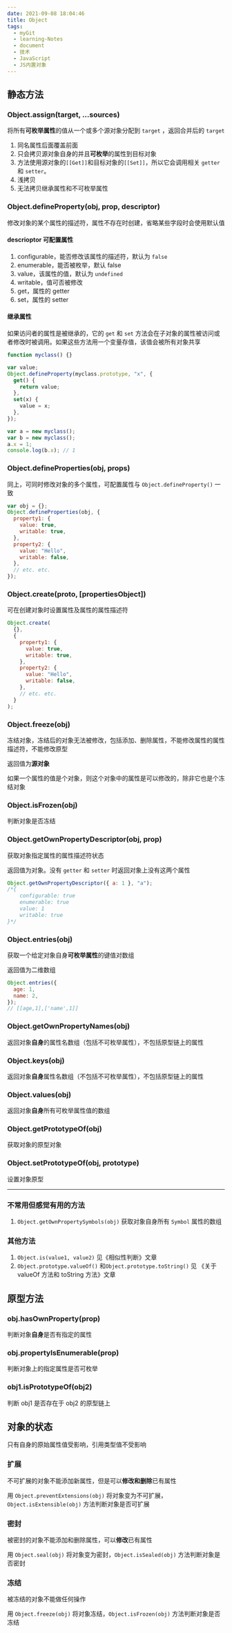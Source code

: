 ```yaml
---
date: 2021-09-08 18:04:46
title: Object
tags:
  - myGit
  - learning-Notes
  - document
  - 技术
  - JavaScript
  - JS内置对象
---
```


## 静态方法

### Object.assign(target, ...sources)

将所有**可枚举属性**的值从一个或多个源对象分配到 `target` ，返回合并后的 `target`

1. 同名属性后面覆盖前面
2. 只会拷贝源对象自身的并且**可枚举**的属性到目标对象
3. 方法使用源对象的`[[Get]]`和目标对象的`[[Set]]`，所以它会调用相关 `getter` 和 `setter`。
4. 浅拷贝
5. 无法拷贝继承属性和不可枚举属性

### Object.defineProperty(obj, prop, descriptor)

修改对象的某个属性的描述符，属性不存在时创建，省略某些字段时会使用默认值

#### descrioptor 可配置属性

1. configurable，能否修改该属性的描述符，默认为 `false`
2. enumerable，能否被枚举，默认 false
3. value，该属性的值，默认为 `undefined`
4. writable，值可否被修改
5. get，属性的 getter
6. set，属性的 setter

#### 继承属性

如果访问者的属性是被继承的，它的 `get` 和 `set` 方法会在子对象的属性被访问或者修改时被调用。如果这些方法用一个变量存值，该值会被所有对象共享

```js
function myclass() {}

var value;
Object.defineProperty(myclass.prototype, "x", {
  get() {
    return value;
  },
  set(x) {
    value = x;
  },
});

var a = new myclass();
var b = new myclass();
a.x = 1;
console.log(b.x); // 1
```

### Object.defineProperties(obj, props)

同上，可同时修改对象的多个属性，可配置属性与 `Object.defineProperty()` 一致

```js
var obj = {};
Object.defineProperties(obj, {
  property1: {
    value: true,
    writable: true,
  },
  property2: {
    value: "Hello",
    writable: false,
  },
  // etc. etc.
});
```

### Object.create(proto, [propertiesObject])

可在创建对象时设置属性及属性的属性描述符

```js
Object.create(
  {},
  {
    property1: {
      value: true,
      writable: true,
    },
    property2: {
      value: "Hello",
      writable: false,
    },
    // etc. etc.
  }
);
```

### Object.freeze(obj)

冻结对象，冻结后的对象无法被修改，包括添加、删除属性，不能修改属性的属性描述符，不能修改原型

返回值为**源对象**

如果一个属性的值是个对象，则这个对象中的属性是可以修改的，除非它也是个冻结对象

### Object.isFrozen(obj)

判断对象是否冻结

### Object.getOwnPropertyDescriptor(obj, prop)

获取对象指定属性的属性描述符状态

返回值为对象。没有 `getter` 和 `setter` 时返回对象上没有这两个属性

```js
Object.getOwnPropertyDescriptor({ a: 1 }, "a");
/*{
    configurable: true
    enumerable: true
    value: 1
    writable: true
}*/
```

### Object.entries(obj)

获取一个给定对象自身**可枚举属性**的键值对数组

返回值为二维数组

```js
Object.entries({
  age: 1,
  name: 2,
});
// [[age,1],['name',1]]
```

### Object.getOwnPropertyNames(obj)

返回对象**自身**的属性名数组（包括不可枚举属性），不包括原型链上的属性

### Object.keys(obj)

返回对象**自身**属性名数组（不包括不可枚举属性），不包括原型链上的属性

### Object.values(obj)

返回对象**自身**所有可枚举属性值的数组

### Object.getPrototypeOf(obj)

获取对象的原型对象

### Object.setPrototypeOf(obj, prototype)

设置对象原型

---

### 不常用但感觉有用的方法

1. `Object.getOwnPropertySymbols(obj)` 获取对象自身所有 `Symbol` 属性的数组

### 其他方法

1. `Object.is(value1, value2)` 见《相似性判断》文章
2. `Object.prototype.valueOf()` 和`Object.prototype.toString()` 见 《关于 valueOf 方法和 toString 方法》文章

## 原型方法

### obj.hasOwnProperty(prop)

判断对象**自身**是否有指定的属性

### obj.propertyIsEnumerable(prop)

判断对象上的指定属性是否可枚举

### obj1.isPrototypeOf(obj2)

判断 obj1 是否存在于 obj2 的原型链上

## 对象的状态

只有自身的原始属性值受影响，引用类型值不受影响

### 扩展

不可扩展的对象不能添加新属性，但是可以**修改和删除**已有属性

用 `Object.preventExtensions(obj)` 将对象变为不可扩展，`Object.isExtensible(obj)` 方法判断对象是否可扩展

### 密封

被密封的对象不能添加和删除属性，可以**修改**已有属性

用 `Object.seal(obj)` 将对象变为密封，`Object.isSealed(obj)` 方法判断对象是否密封

### 冻结

被冻结的对象不能做任何操作

用 `Object.freeze(obj)` 将对象冻结，`Object.isFrozen(obj)` 方法判断对象是否冻结
